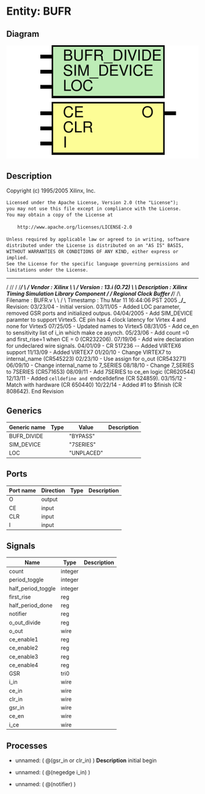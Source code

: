 # Entity: BUFR

## Diagram

![Diagram](BUFR.svg "Diagram")
## Description

   Copyright (c) 1995/2005 Xilinx, Inc.
 
    Licensed under the Apache License, Version 2.0 (the "License");
    you may not use this file except in compliance with the License.
    You may obtain a copy of the License at
 
        http://www.apache.org/licenses/LICENSE-2.0
 
    Unless required by applicable law or agreed to in writing, software
    distributed under the License is distributed on an "AS IS" BASIS,
    WITHOUT WARRANTIES OR CONDITIONS OF ANY KIND, either express or implied.
    See the License for the specific language governing permissions and
    limitations under the License.
   ____  ____
  /   /\/   /
 /___/  \  /    Vendor : Xilinx
 \   \   \/     Version : 13.i (O.72)
  \   \         Description : Xilinx Timing Simulation Library Component
  /   /                  Regional Clock Buffer
 /___/   /\     Filename : BUFR.v
 \   \  /  \    Timestamp : Thu Mar 11 16:44:06 PST 2005
  \___\/\___\
 Revision:
    03/23/04 - Initial version.
    03/11/05 - Added LOC parameter, removed GSR ports and initialized outpus.
    04/04/2005 - Add SIM_DEVICE paramter to support Virtex5. CE pin has 4 clock
                 latency for Virtex 4 and none for Virtex5
    07/25/05 - Updated names to Virtex5
    08/31/05 - Add ce_en to sensitivity list of i_in which make ce asynch.
    05/23/06 - Add count =0 and first_rise=1 when CE = 0 (CR232206).
    07/19/06 - Add wire declaration for undeclared wire signals.
    04/01/09 - CR 517236 -- Added VIRTEX6 support
    11/13/09 - Added VIRTEX7
    01/20/10 - Change VIRTEX7 to internal_name (CR545223)
    02/23/10 - Use assign for o_out (CR543271)
    06/09/10 - Change internal_name to 7_SERIES
    08/18/10 - Change 7_SERIES to 7SERIES (CR571653)
    08/09/11 - Add 7SERIES  to ce_en logic (CR620544)
    12/13/11 - Added `celldefine and `endcelldefine (CR 524859).
    03/15/12 - Match with hardware (CR 650440)
    10/22/14 - Added #1 to $finish (CR 808642).
 End Revision
 
## Generics

| Generic name | Type | Value      | Description |
| ------------ | ---- | ---------- | ----------- |
| BUFR_DIVIDE  |      | "BYPASS"   |             |
| SIM_DEVICE   |      | "7SERIES"  |             |
| LOC          |      | "UNPLACED" |             |
## Ports

| Port name | Direction | Type | Description |
| --------- | --------- | ---- | ----------- |
| O         | output    |      |             |
| CE        | input     |      |             |
| CLR       | input     |      |             |
| I         | input     |      |             |
## Signals

| Name               | Type    | Description |
| ------------------ | ------- | ----------- |
| count              | integer |             |
| period_toggle      | integer |             |
| half_period_toggle | integer |             |
| first_rise         | reg     |             |
| half_period_done   | reg     |             |
| notifier           | reg     |             |
| o_out_divide       | reg     |             |
| o_out              | wire    |             |
| ce_enable1         | reg     |             |
| ce_enable2         | reg     |             |
| ce_enable3         | reg     |             |
| ce_enable4         | reg     |             |
| GSR                | tri0    |             |
| i_in               | wire    |             |
| ce_in              | wire    |             |
| clr_in             | wire    |             |
| gsr_in             | wire    |             |
| ce_en              | wire    |             |
| i_ce               | wire    |             |
## Processes
- unnamed: ( @(gsr_in or clr_in) )
**Description**
initial begin

- unnamed: ( @(negedge i_in) )
- unnamed: ( @(notifier) )
